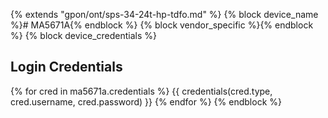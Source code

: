 
{% extends "gpon/ont/sps-34-24t-hp-tdfo.md" %}
{% block device_name %}# MA5671A{% endblock %}
{% block vendor_specific %}{% endblock %}
{% block device_credentials %}
## Login Credentials

{% for cred in ma5671a.credentials %}
{{ credentials(cred.type, cred.username, cred.password) }}
{% endfor %}
{% endblock %}
